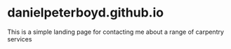 # danielpeterboyd.github.io
This is a simple landing page for contacting me about a range  of carpentry services
